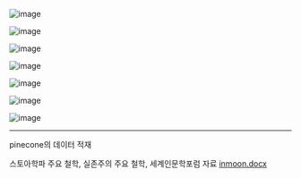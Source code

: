 ![image](https://github.com/user-attachments/assets/1161a106-c66d-4fd3-b449-b7801d420076)

![image](https://github.com/user-attachments/assets/49dee817-0892-4a8a-9dd7-eab4ca4bc215)

![image](https://github.com/user-attachments/assets/c016eb17-915a-4de8-a8e8-f0157ab5469c)

![image](https://github.com/user-attachments/assets/b4be6e38-94c8-4230-8114-b49e1ae6f9df)

![image](https://github.com/user-attachments/assets/8448fead-eba8-46ab-b973-f0ac5fafc1da)

![image](https://github.com/user-attachments/assets/8fa577c7-c747-4d7a-a0c8-507d41f1acdf)

![image](https://github.com/user-attachments/assets/5e0c7b77-a0dc-4a76-86f8-cae3c3011f25)


---------------------------------------

pinecone의 데이터 적재

스토아학파 주요 철학, 실존주의 주요 철학, 세계인문학포럼 자료
[inmoon.docx](https://github.com/user-attachments/files/17644346/inmoon.docx)

